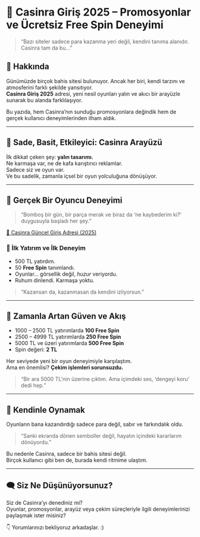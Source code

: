 # 🎰 Casinra Giriş 2025 – Promosyonlar ve Ücretsiz Free Spin Deneyimi

> “Bazı siteler sadece para kazanma yeri değil, kendini tanıma alanıdır. Casinra tam da bu...”

## 📌 Hakkında

Günümüzde birçok bahis sitesi bulunuyor. Ancak her biri, kendi tarzını ve atmosferini farklı şekilde yansıtıyor.  
**Casinra Giriş 2025** adresi, yeni nesil oyunları yalın ve akıcı bir arayüzle sunarak bu alanda farklılaşıyor.

Bu yazıda, hem Casinra’nın sunduğu promosyonlara değindik hem de gerçek kullanıcı deneyimlerinden ilham aldık.

---

## 🧭 Sade, Basit, Etkileyici: Casinra Arayüzü

İlk dikkat çeken şey: **yalın tasarımı.**  
Ne karmaşa var, ne de kafa karıştırıcı reklamlar.  
Sadece siz ve oyun var.  
Ve bu sadelik, zamanla içsel bir oyun yolculuğuna dönüşüyor.

---

## 💬 Gerçek Bir Oyuncu Deneyimi

> “Bomboş bir gün, bir parça merak ve biraz da ‘ne kaybederim ki?’ duygusuyla başladı her şey.”

[🔗 Casinra Güncel Giriş Adresi (2025)](https://prvnu.co/Casinra)

### 🎲 İlk Yatırım ve İlk Deneyim

- 500 TL yatırdım.
- 50 **Free Spin** tanımlandı.
- Oyunlar... görsellik değil, *huzur* veriyordu.
- Ruhum dinlendi. Karmaşa yoktu.

> “Kazansan da, kazanmasan da kendini izliyorsun.”

---

## 🔄 Zamanla Artan Güven ve Akış

- 1000 – 2500 TL yatırımlarda **100 Free Spin**
- 2500 – 4999 TL yatırımlarda **250 Free Spin**
- 5000 TL ve üzeri yatırımlarda **500 Free Spin**
- Spin değeri: **2 TL**

Her seviyede yeni bir oyun deneyimiyle karşılaştım.  
Ama en önemlisi? **Çekim işlemleri sorunsuzdu.**

> “Bir ara 5000 TL'nin üzerine çıktım. Ama içimdeki ses, ‘dengeyi koru’ dedi hep.”

---

## 🧘 Kendinle Oynamak

Oyunların bana kazandırdığı sadece para değil, sabır ve farkındalık oldu.

> “Sanki ekranda dönen semboller değil, hayatın içindeki kararlarım dönüyordu.”

Bu nedenle Casinra, sadece bir bahis sitesi değil.  
Birçok kullanıcı gibi ben de, burada kendi ritmime ulaştım.

---

## 🗨️ Siz Ne Düşünüyorsunuz?

Siz de Casinra’yı denediniz mi?  
Oyunlar, promosyonlar, arayüz veya çekim süreçleriyle ilgili deneyimlerinizi paylaşmak ister misiniz?

👇 Yorumlarınızı bekliyoruz arkadaşlar. :)

